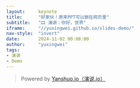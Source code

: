 ```yaml
---
layout:     keynote
title:      "好家伙！原来PPT可以嵌在网页里"
subtitle:   "🎞 演讲：你好，世界"
iframe:     "//yuxingwei.github.io/slides-demo/"
nav-style:  "invert"
date:       2024-11-02 00:08:00
author:     "yuxingwei"
tags:
- 演讲
- Demo
---
```


> Powered by [Yanshuo.io（演说.io）](https://yanshuo.io)